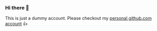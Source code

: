 ### Hi there 👋

This is just a dummy account. Please checkout my [personal github.com account] 👍

[personal github.com account]: <https://github.com/SimonWoodtli>

<!--
**xnasero/xnasero** is a ✨ _special_ ✨ repository because its `README.md` (this file) appears on your GitHub profile.

Here are some ideas to get you started:

- 🔭 I’m currently working on ...
- 🌱 I’m currently learning ...
- 👯 I’m looking to collaborate on ...
- 🤔 I’m looking for help with ...
- 💬 Ask me about ...
- 📫 How to reach me: ...
- 😄 Pronouns: ...
- ⚡ Fun fact: ...
-->
